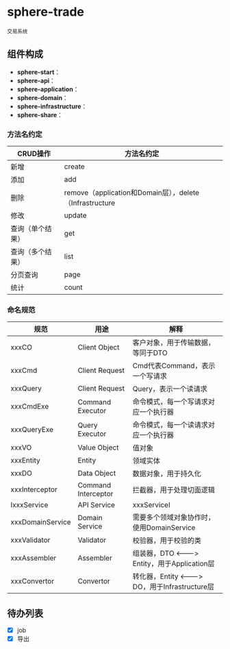 # sphere-trade

    交易系统

## 组件构成

* **sphere-start**：
* **sphere-api**：
* **sphere-application**：
* **sphere-domain**：
* **sphere-infrastructure**：
* **sphere-share**：



### 方法名约定

| CRUD操作   | 方法名约定                                             |
|----------|---------------------------------------------------|
| 新增       | create                                            |
| 添加       | add                                               |
| 删除       | remove（application和Domain层），delete（Infrastructure |
| 修改       | update                                            |
| 查询（单个结果） | get                                               |
| 查询（多个结果） | list                                              |
| 分页查询     | page                                              |
| 统计       | count                                             |

### 命名规范

| 规范               | 用途                  | 解释                                    |
|------------------|---------------------|---------------------------------------|
| xxxCO            | Client Object       | 客户对象，用于传输数据，等同于DTO                    |
| xxxCmd           | Client Request      | Cmd代表Command，表示一个写请求                  |
| xxxQuery         | Client Request      | Query，表示一个读请求                         |
| xxxCmdExe        | Command Executor    | 命令模式，每一个写请求对应一个执行器                    |
| xxxQueryExe      | Query Executor      | 命令模式，每一个读请求对应一个执行器                    |
| xxxVO            | Value Object        | 值对象                                   |
| xxxEntity        | Entity              | 领域实体                                  |
| xxxDO            | Data Object         | 数据对象，用于持久化                            |
| xxxInterceptor   | Command Interceptor | 拦截器，用于处理切面逻辑                          |
| IxxxService      | API Service         | xxxServiceI                           |
| xxxDomainService | Domain Service      | 需要多个领域对象协作时，使用DomainService           |
| xxxValidator     | Validator           | 校验器，用于校验的类                            |
| xxxAssembler     | Assembler           | 组装器，DTO <---> Entity，用于Application层   |
| xxxConvertor     | Convertor           | 转化器，Entity <---> DO，用于Infrastructure层 |



## 待办列表

- [x] job
- [x] 导出